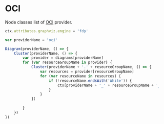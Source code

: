 # OCI

Node classes list of [OCI](https://github.com/mingrammer/diagrams/tree/master/resources/oci) provider.

<script>listResources("oci");</script>

```js
ctx.attributes.graphviz.engine = 'fdp'

var providerName = 'oci'

Diagram(providerName, () => {
	Cluster(providerName, () => {
		var provider = diagrams[providerName]
		for (var resourceGroupName in provider) {
			Cluster(providerName + '.' + resourceGroupName, () => {
				var resources = provider[resourceGroupName]
				for (var resourceName in resources) {
					if (!resourceName.endsWith('White')) {
						ctx[providerName + '_' + resourceGroupName + '_' + resourceName] = resources[resourceName](resourceName)
					}
				}
			})
			
		}
	})
})
```
